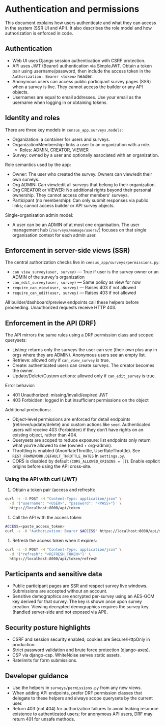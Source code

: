 # Authentication and permissions

This document explains how users authenticate and what they can access in the system (SSR UI and API). It also describes the role model and how authorization is enforced in code.

## Authentication

- Web UI uses Django session authentication with CSRF protection.
- API uses JWT (Bearer) authentication via SimpleJWT. Obtain a token pair using username/password, then include the access token in the `Authorization: Bearer <token>` header.
- Anonymous users can access public participant survey pages (SSR) when a survey is live. They cannot access the builder or any API objects.
- Usernames are equal to email addresses. Use your email as the username when logging in or obtaining tokens.

## Identity and roles

There are three key models in `census_app.surveys.models`:

- Organization: a container for users and surveys.
- OrganizationMembership: links a user to an organization with a role.
  - Roles: ADMIN, CREATOR, VIEWER
- Survey: owned by a user and optionally associated with an organization.

Role semantics used by the app:

- Owner: The user who created the survey. Owners can view/edit their own surveys.
- Org ADMIN: Can view/edit all surveys that belong to their organization.
- Org CREATOR or VIEWER: No additional rights beyond their personal ownership. They cannot access other members' surveys.
- Participant (no membership): Can only submit responses via public links; cannot access builder or API survey objects.

Single-organisation admin model:

- A user can be an ADMIN of at most one organisation. The user management hub (`/surveys/manage/users/`) focuses on that single organisation context for each admin user.

## Enforcement in server-side views (SSR)

The central authorization checks live in `census_app/surveys/permissions.py`:

- `can_view_survey(user, survey)` — True if user is the survey owner or an ADMIN of the survey's organization
- `can_edit_survey(user, survey)` — Same policy as view for now
- `require_can_view(user, survey)` — Raises 403 if not allowed
- `require_can_edit(user, survey)` — Raises 403 if not allowed

All builder/dashboard/preview endpoints call these helpers before proceeding. Unauthorized requests receive HTTP 403.

## Enforcement in the API (DRF)

The API mirrors the same rules using a DRF permission class and scoped querysets:

- Listing: returns only the surveys the user can see (their own plus any in orgs where they are ADMIN). Anonymous users see an empty list.
- Retrieve: allowed only if `can_view_survey` is true.
- Create: authenticated users can create surveys. The creator becomes the owner.
- Update/Delete/Custom actions: allowed only if `can_edit_survey` is true.

Error behavior:

- 401 Unauthorized: missing/invalid/expired JWT
- 403 Forbidden: logged in but insufficient permissions on the object

Additional protections:

- Object-level permissions are enforced for detail endpoints (retrieve/update/delete) and custom actions like `seed`. Authenticated users will receive 403 (Forbidden) if they don’t have rights on an existing object, rather than 404.
- Querysets are scoped to reduce exposure: list endpoints only return what you’re allowed to see (owned + org-admin).
- Throttling is enabled (AnonRateThrottle, UserRateThrottle). See `REST_FRAMEWORK.DEFAULT_THROTTLE_RATES` in `settings.py`.
- CORS is disabled by default (`CORS_ALLOWED_ORIGINS = []`). Enable explicit origins before using the API cross-site.

### Using the API with curl (JWT)

1. Obtain a token pair (access and refresh):

```sh
curl -s -X POST -H "Content-Type: application/json" \
  -d '{"username": "<USER>", "password": "<PASS>"}' \
  https://localhost:8000/api/token
```

1. Call the API with the access token:

```sh
ACCESS=<paste_access_token>
curl -s -H "Authorization: Bearer $ACCESS" https://localhost:8000/api/surveys/
```

1. Refresh the access token when it expires:

```sh
curl -s -X POST -H "Content-Type: application/json" \
  -d '{"refresh": "<REFRESH_TOKEN>"}' \
  https://localhost:8000/api/token/refresh
```

## Participants and sensitive data

- Public participant pages are SSR and respect survey live windows. Submissions are accepted without an account.
- Sensitive demographics are encrypted per-survey using an AES-GCM key derived for that survey. The key is shown once upon survey creation. Viewing decrypted demographics requires the survey key (handled server-side and not exposed via API).

## Security posture highlights

- CSRF and session security enabled; cookies are Secure/HttpOnly in production.
- Strict password validation and brute force protection (django-axes).
- CSP via django-csp. WhiteNoise serves static assets.
- Ratelimits for form submissions.

## Developer guidance

- Use the helpers in `surveys/permissions.py` from any new views.
- When adding API endpoints, prefer DRF permission classes that delegate to these helpers and always scope querysets by the current user.
- Return 403 (not 404) for authorization failures to avoid leaking resource existence to authenticated users; for anonymous API users, DRF may return 401 for unsafe methods.
